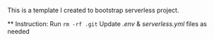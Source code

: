 This is a template I created to bootstrap serverless project.

** Instruction:
Run `rm -rf .git`
Update *.env* & *serverless.yml* files as needed